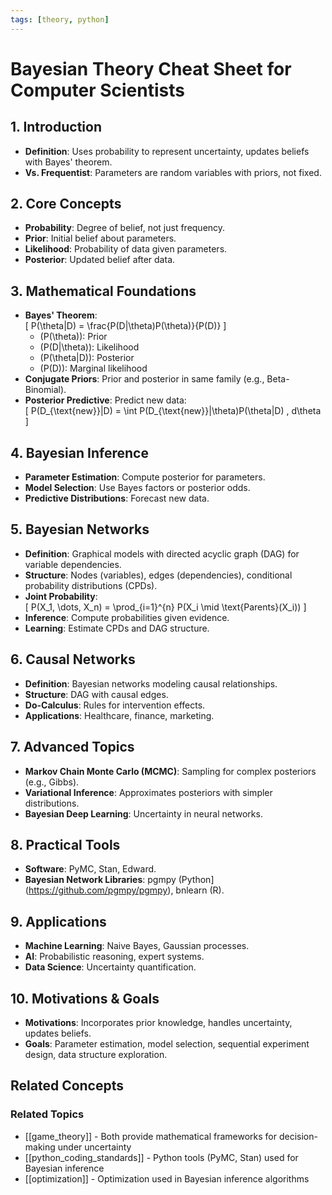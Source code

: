 ```yaml
---
tags: [theory, python]
---
```


# Bayesian Theory Cheat Sheet for Computer Scientists

## 1. Introduction
- **Definition**: Uses probability to represent uncertainty, updates beliefs with Bayes' theorem.
- **Vs. Frequentist**: Parameters are random variables with priors, not fixed.

## 2. Core Concepts
- **Probability**: Degree of belief, not just frequency.
- **Prior**: Initial belief about parameters.
- **Likelihood**: Probability of data given parameters.
- **Posterior**: Updated belief after data.

## 3. Mathematical Foundations
- **Bayes' Theorem**:  
  \[
  P(\theta|D) = \frac{P(D|\theta)P(\theta)}{P(D)}
  \]
  - \(P(\theta)\): Prior
  - \(P(D|\theta)\): Likelihood
  - \(P(\theta|D)\): Posterior
  - \(P(D)\): Marginal likelihood
- **Conjugate Priors**: Prior and posterior in same family (e.g., Beta-Binomial).
- **Posterior Predictive**: Predict new data:  
  \[
  P(D_{\text{new}}|D) = \int P(D_{\text{new}}|\theta)P(\theta|D) \, d\theta
  \]

## 4. Bayesian Inference
- **Parameter Estimation**: Compute posterior for parameters.
- **Model Selection**: Use Bayes factors or posterior odds.
- **Predictive Distributions**: Forecast new data.

## 5. Bayesian Networks
- **Definition**: Graphical models with directed acyclic graph (DAG) for variable dependencies.
- **Structure**: Nodes (variables), edges (dependencies), conditional probability distributions (CPDs).
- **Joint Probability**:  
  \[
  P(X_1, \dots, X_n) = \prod_{i=1}^{n} P(X_i \mid \text{Parents}(X_i))
  \]
- **Inference**: Compute probabilities given evidence.
- **Learning**: Estimate CPDs and DAG structure.

## 6. Causal Networks
- **Definition**: Bayesian networks modeling causal relationships.
- **Structure**: DAG with causal edges.
- **Do-Calculus**: Rules for intervention effects.
- **Applications**: Healthcare, finance, marketing.

## 7. Advanced Topics
- **Markov Chain Monte Carlo (MCMC)**: Sampling for complex posteriors (e.g., Gibbs).
- **Variational Inference**: Approximates posteriors with simpler distributions.
- **Bayesian Deep Learning**: Uncertainty in neural networks.

## 8. Practical Tools
- **Software**: PyMC, Stan, Edward.
- **Bayesian Network Libraries**: pgmpy (Python](https://github.com/pgmpy/pgmpy), bnlearn (R).

## 9. Applications
- **Machine Learning**: Naive Bayes, Gaussian processes.
- **AI**: Probabilistic reasoning, expert systems.
- **Data Science**: Uncertainty quantification.

## 10. Motivations & Goals
- **Motivations**: Incorporates prior knowledge, handles uncertainty, updates beliefs.
- **Goals**: Parameter estimation, model selection, sequential experiment design, data structure exploration.

## Related Concepts

### Related Topics
- [[game_theory]] - Both provide mathematical frameworks for decision-making under uncertainty
- [[python_coding_standards]] - Python tools (PyMC, Stan) used for Bayesian inference
- [[optimization]] - Optimization used in Bayesian inference algorithms